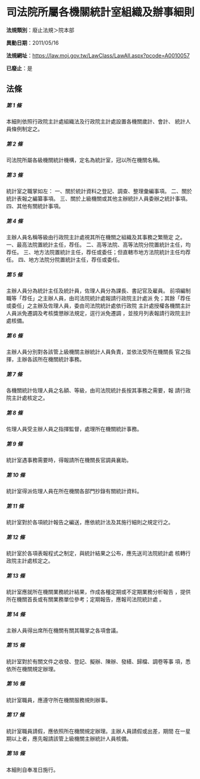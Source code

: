 # 司法院所屬各機關統計室組織及辦事細則

**法規類別**：廢止法規＞院本部

**異動日期**：2011/05/16  

**法規網址**：https://law.moj.gov.tw/LawClass/LawAll.aspx?pcode=A0010057

**已廢止**：是



## 法條
##### 第 1 條
本細則依照行政院主計處組織法及行政院主計處設置各機關歲計、會計、
統計人員條例制定之。

##### 第 2 條
司法院所屬各級機關統計機構，定名為統計室，冠以所在機關名稱。

##### 第 3 條
統計室之職掌如左：
一、關於統計資料之登記、調查、整理彙編事項。
二、關於統計表報之編纂事項。
三、關於上級機關或其他主辦統計人員委辦之統計事項。
四、其他有關統計事項。


##### 第 4 條
主辦人員名稱等級由行政院主計處視其所在機關之組織及其事務之繁簡定
之。
一、最高法院置統計主任，荐任。
二、高等法院、高等法院分院置統計主任，均荐任。
三、地方法院置統計主任，荐任或委任；但直轄市地方法院統計主任均荐
    任。
四、地方法院分院置統計主任，荐任或委任。


##### 第 5 條
主辦人員分為統計主任及統計員，佐理人員分為課長、書記官及雇員。
前項編制職等「荐任」之主辦人員，由司法院統計處報請行政院主計處派
免；其餘「荐任或委任」之主辦及佐理人員，委由司法院統計處依行政院
主計處授權各機關主計人員派免遷調及考核獎懲辦法規定，逕行派免遷調
，並按月列表報請行政院主計處核備。

##### 第 6 條
主辦人員分別對各該管上級機關主辦統計人員負責，並依法受所在機關長
官之指揮，主辦各該所在機關統計事務。

##### 第 7 條
各機關統計佐理人員之名額、等級，由司法院統計長按其事務之需要，報
請行政院主計處核定之。

##### 第 8 條
佐理人員受主辦人員之指揮監督，處理所在機關統計事務。

##### 第 9 條
統計室遇事務需要時，得報請所在機關長官調員襄助。

##### 第 10 條
統計室得派佐理人員在所在機關各部門抄錄有關統計資料。

##### 第 11 條
統計室對於各項統計報告之編送，應依統計法及其施行細則之規定行之。

##### 第 12 條
統計室於各項表報程式之制定，與統計結果之公布，應先送司法院統計處
核轉行政院主計處核定之。

##### 第 13 條
統計室應就所在機關業務統計結果，作成各種定期或不定期業務分析報告
，提供所在機關首長或有關業務單位參考；定期報告，應報司法院統計處
。

##### 第 14 條
主辦人員得出席所在機關有關其職掌之各項會議。

##### 第 15 條
統計室對於有關文件之收發、登記、擬辦、陳辦、發繕、歸檔、調卷等事
項，悉依所在機關規定辦理。

##### 第 16 條
統計室職員，應遵守所在機關服務規則辦事。

##### 第 17 條
統計室職員請假，應依照所在機關規定辦理。主辦人員請假或出差，期間
在一星期以上者，應先報請該管上級機關主辦統計人員核備。

##### 第 18 條
本細則自奉准日施行。


